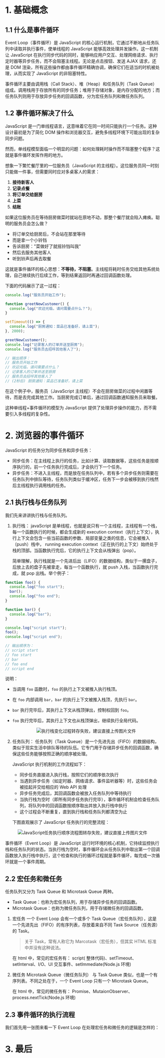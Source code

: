 # 1. 基础概念

## 1.1 什么是事件循环

Event Loop（事件循环）是 JavaScript 的核心运行机制，它通过不断地从任务队列中读取并执行事件，使单线程的 JavaScript 能够高效处理并发操作。这一机制让 JavaScript 在执行同步代码的同时，能够响应用户交互、处理网络请求、执行定时器等异步任务，而不会阻塞主线程。无论是点击按钮、发送 AJAX 请求，还是 DOM 渲染，所有这些操作都由事件循环精确协调，确保它们在适当的时机被处理，从而实现了 JavaScript 的非阻塞特性。

事件循环主要由调用栈（Call Stack）、堆（Heap）和任务队列（Task Queue）组成。调用栈用于存放所有的同步任务；堆用于存储对象，是内存分配的地方；而任务队列则用于存放异步任务的回调函数，分为宏任务队列和微任务队列。

## 1.2 事件循环解决了什么

JavaScript 是一门单线程语言，这意味着它在同一时间只能执行一个任务。这种设计最初是为了简化 DOM 操作和浏览器交互，避免多线程环境下可能出现的复杂同步问题。

然而，单线程模型面临一个明显的问题：如何处理耗时操作而不阻塞整个程序？这就是事件循环发挥作用的地方。

想象一下繁忙餐厅里的一位服务员（JavaScript 的主线程）。这位服务员同一时刻只能做一件事，但需要同时应对多桌客人的需求：

1.  **接待新客人**
2.  **记录点餐**
3.  **将订单交给厨房**
4.  **上菜**
5.  **结账**

如果这位服务员在等待厨房做菜时就站在原地不动，那整个餐厅就会陷入瘫痪。聪明的服务员会怎么做？

- 将订单交给厨房后，不会站在那里等待
- 而是拿一个小铃铛
- 告诉厨房："菜做好了就摇铃铛叫我"
- 然后去服务其他客人
- 听到铃声后再去取餐

这就是事件循环的核心思想：**不等待，不阻塞**。主线程将耗时任务交给其他系统处理，自己继续执行后续工作，等到结果返回时再通过回调函数处理。

下面的代码展示了这一过程：

```javascript
console.log("服务员开始工作");

function greetNewCustomer() {
  console.log("欢迎光临，请问需要点什么？");
}

setTimeout(() => {
  console.log("厨房通知：菜品已准备好，请上菜");
}, 2000);

greetNewCustomer();
console.log("记录客人的订单并送至厨房");
console.log("服务员去招呼其他客人了");

// 输出顺序：
// 服务员开始工作
// 欢迎光临，请问需要点什么？
// 记录客人的订单并送至厨房
// 服务员去招呼其他客人了
// (2秒后) 厨房通知：菜品已准备好，请上菜
```

在这个例子中，服务员（JavaScript 主线程）不会在厨房做菜的过程中闲置等待，而是去完成其他工作。当厨房完成订单后，通过回调函数通知服务员来取餐。

这种单线程+事件循环的模型为 JavaScript 提供了处理异步操作的能力，而不需要引入多线程的复杂性。

# 2. 浏览器的事件循环

JavaScript 的任务分为同步任务和异步任务：

- 同步任务：在主线程上执行的任务，比如计算、读取数据等，这些任务是按顺序执行的，前一个任务执行完成后，才会执行下一个任务。
- 异步任务：不进入主线程，而是放在任务队列中，若有多个异步任务则需要在任务队列中排队等待，任务队列类似于缓冲区，任务下一步会被移到执行栈然后主线程执行调用栈的任务。

## 2.1 执行栈与任务队列

我们先来讲讲执行栈与任务队列。

1.  执行栈：
    javaScript 是单线程，也就是说只有一个主线程，主线程有一个栈，每一个函数执行的时候，都会生成新的 execution context（执行上下文），执行上下文会包含一些当前函数的参数、局部变量之类的信息，它会被推入（push）栈中， running execution context（正在执行的上下文）始终处于栈的顶部。当函数执行完后，它的执行上下文会从栈弹出（pop）。

    简单理解，执行栈就是一个先进后出（LIFO）的数据结构，类似于一摞盘子，后放上去的盘子先被拿走，每当一个函数执行，就 push 入栈，当函数执行完成，就 pop 出栈。举个例子：

```javascript
function foo() {
  console.log("foo start");
  bar();
  console.log("foo end");
}

function bar() {
  console.log("bar");
}

console.log("script start");
foo();
console.log("script end");

// 输出顺序为：
// script start
// foo start
// bar
// foo end
// script end
```

说明：

- 当调用 `foo` 函数时，`foo` 的执行上下文被推入执行栈顶。
- 在 `foo` 内部调用 `bar`，`bar` 的执行上下文被推入栈顶，先执行 `bar`。
- `bar` 执行完毕后，其执行上下文从栈顶弹出，控制权回到 `foo`。
- `foo` 执行完毕后，其执行上下文也从栈顶弹出，继续执行全局代码。

   <p align="center"><img src="./images/7-1.svg" alt="执行栈变化过程转存失败，建议直接上传图片文件"></p>

2.  任务队列：
    任务队列（Task Queue）是一个先进先出（FIFO）的数据结构，类似于现实生活中排队等待的队伍。它专门用于存储异步任务的回调函数，确保这些任务能够按照正确的顺序被处理。

    JavaScript 执行机制的工作流程如下：

    - 同步任务直接进入执行栈，按照它们的顺序依次执行
    - 当遇到异步任务（如定时器、网络请求、事件监听器等）时，这些任务会被挂起并交给相应的 Web API 处理
    - 异步任务完成后，其回调函数会被放入任务队列中等待执行
    - 当执行栈为空时（即所有同步任务执行完毕），事件循环机制会检查任务队列，将队列中的回调函数按顺序取出并放入执行栈中执行
    - 这个过程会不断重复，直到执行栈和任务队列都清空为止

    下图直观展示了 JavaScript 任务执行的完整流程：

   <p align="center"><img src="./images/7-2.svg" alt="JavaScript任务执行顺序流程图转存失败，建议直接上传图片文件"></p>

事件循环（Event Loop）是 JavaScript 运行时环境的核心机制，它持续监控执行栈和任务队列的状态。当执行栈为空时，事件循环会从任务队列中取出第一个回调函数放入执行栈中执行，这个检查和执行的循环过程就是事件循环，每完成一次循环就是一个事件周期。

## 2.2 宏任务和微任务

任务队列又分为 Task Queue 和 Microtask Queue 两种。

- Task Queue：也称为宏任务队列，用于存储异步任务的回调函数。
- Microtask Queue：也称为微任务队列，用于存储微任务的回调函数。

1.  宏任务
    一个 Event Loop 会有一个或多个 Task Queue（宏任务队列），这是一个先进先出（FIFO）的有序列表，存放着来自不同 Task Source（任务源）的 Task。

    > 关于 Task，常有人称它为 Marcotask（宏任务），但其实 HTML 标准中并没有这种说法。

    在 html 中，常见的宏任务有： script( 整体代码)、setTimeout、setInterval、I/O、UI 交互事件、setImmediate(Node.js 环境)

2.  微任务
    Microtask Queue（微任务队列） 与 Task Queue 类似，也是一个有序列表。不同之处在于，一个 Event Loop 只有一个 Microtask Queue。

    在 html 中，常见的微任务有： Promise、MutaionObserver、process.nextTick(Node.js 环境)

## 2.3 事件循环的执行流程

我们首先用一张图来看一下 Event Loop 在处理宏任务和微任务的逻辑是怎样的：

# 3. 最后
